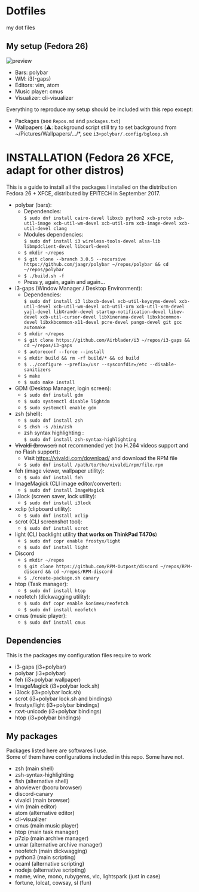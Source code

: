 # Dotfiles
my dot files

## My setup (Fedora 26)
![preview](https://cdn.discordapp.com/attachments/356776538584121347/359519874961244160/2017-09-19-040325_1920x1080_scrot.png)
- Bars: polybar
- WM: i3(-gaps)
- Editors: vim, atom
- Music player: cmus
- Visualizer: cli-visualizer

Everything to reproduce my setup should be included with this repo except:
- Packages (see `Repos.md` and `packages.txt`)
- Wallpapers (:warning:: background script still try to set background from ~/Pictures/Wallpapers/.../\*, see `i3+polybar/.config/bgloop.sh`

# INSTALLATION (Fedora 26 XFCE, adapt for other distros)

This is a guide to install all the packages I installed on the distribution Fedora 26 + XFCE, distributed by EPITECH in September 2017.

- polybar (bars):
    - Dependencies:  
        `$ sudo dnf install cairo-devel libxcb python2 xcb-proto xcb-util-image xcb-util-wm-devel xcb-util-xrm xcb-image-devel xcb-util-devel clang`
    - Modules dependencies:  
        `$ sudo dnf install i3 wireless-tools-devel alsa-lib libmpdclient-devel libcurl-devel`
    - `$ mkdir ~/repos`
    - `$ git clone --branch 3.0.5 --recursive https://github.com/jaagr/polybar ~/repos/polybar && cd ~/repos/polybar`
    - `$ ./build.sh -f`
    - Press y, again, again and again...
- i3-gaps (Window Manager / Desktop Environment):
    - Dependencies:  
        `$ sudo dnf install i3 libxcb-devel xcb-util-keysyms-devel xcb-util-devel xcb-util-wm-devel xcb-util-xrm xcb-util-xrm-devel yajl-devel libXrandr-devel startup-notification-devel libev-devel xcb-util-cursor-devel libXinerama-devel libxkbcommon-devel libxkbcommon-x11-devel pcre-devel pango-devel git gcc automake`
    - `$ mkdir ~/repos`
    - `$ git clone https://github.com/Airblader/i3 ~/repos/i3-gaps && cd ~/repos/i3-gaps`
    - `$ autoreconf --force --install`
    - `$ mkdir build && rm -rf build/* && cd build`
    - `$ ../configure --prefix=/usr --sysconfdir=/etc --disable-sanitizers`
    - `$ make`
    - `$ sudo make install`
- GDM (Desktop Manager, login screen):
    - `$ sudo dnf install gdm`
    - `$ sudo systemctl disable lightdm`
    - `$ sudo systemctl enable gdm`
- zsh (shell):
    - `$ sudo dnf install zsh`
    - `$ chsh -s /bin/zsh`
    - zsh syntax highlighting :  
        `$ sudo dnf install zsh-syntax-highlighting`
- ~~Vivaldi (browser)~~ not recommended yet (no H.264 videos support and no Flash support):
    - Visit https://vivaldi.com/download/ and download the RPM file
    - `$ sudo dnf install /path/to/the/vivaldi/rpm/file.rpm`
- feh (image viewer, wallpaper utility):
    - `$ sudo dnf install feh`
- ImageMagick (CLI image editor/converter):
    - `$ sudo dnf install ImageMagick`
- i3lock (screen saver, lock utility):
    - `$ sudo dnf install i3lock`
- xclip (clipboard utility):
    - `$ sudo dnf install xclip`
- scrot (CLI screenshot tool):
    - `$ sudo dnf install scrot`
- light (CLI backlight utility **that works on ThinkPad T470s**)
    - `$ sudo dnf copr enable frostyx/light`
    - `$ sudo dnf install light`
- Discord
    - `$ mkdir ~/repos`
    - `$ git clone https://github.com/RPM-Outpost/discord ~/repos/RPM-discord && cd ~/repos/RPM-discord`
    - `$ ./create-package.sh canary`
- htop (Task manager):
    - `$ sudo dnf install htop`
- neofetch (dickwagging utility):
    - `$ sudo dnf copr enable konimex/neofetch`
    - `$ sudo dnf install neofetch`
- cmus (music player):
    - `$ sudo dnf install cmus`
    
## Dependencies

This is the packages my configuration files require to work

- i3-gaps (i3+polybar)
- polybar (i3+polybar)
- feh (i3+polybar wallpaper)
- ImageMagick (i3+polybar lock.sh)
- i3lock (i3+polybar lock.sh)
- scrot (i3+polybar lock.sh and bindings)
- frostyx/light (i3+polybar bindings)
- rxvt-unicode (i3+polybar bindings)
- htop (i3+polybar bindings)

## My packages
Packages listed here are softwares I use.  
Some of them have configurations included in this repo. Some have not.
- zsh (main shell)
- zsh-syntax-highlighting
- fish (alternative shell)
- ahoviewer (booru browser)
- discord-canary
- vivaldi (main browser)
- vim (main editor)
- atom (alternative editor)
- cli-visualizer
- cmus (main music player)
- htop (main task manager)
- p7zip (main archive manager)
- unrar (alternative archive manager)
- neofetch (main dickwagging)
- python3 (main scripting)
- ocaml (alternative scripting)
- nodejs (alternative scripting)
- mame, wine, mono, rubygems, vlc, lightspark (just in case)
- fortune, lolcat, cowsay, sl (fun)
